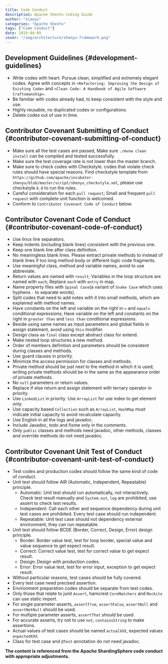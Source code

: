 ```yaml
---
title: Code Conduct
description: Apache ShenYu Coding Guide
author: "xiaoyu"
categories: "Apache ShenYu"
tags: ["Code Conduct"]
date: 2019-04-09
cover: "/img/architecture/shenyu-framework.png"
---
```


## Development Guidelines {#development-guidelines}

- Write codes with heart. Pursue clean, simplified and extremely elegant codes. Agree with concepts in `<Refactoring: Improving the Design of Existing Code>` and `<Clean Code: A Handbook of Agile Software Craftsmanship>`.
- Be familiar with codes already had, to keep consistent with the style and use.
- Highly reusable, no duplicated codes or configurations.
- Delete codes out of use in time.

## Contributor Covenant Submitting of Conduct {#contributor-covenant-submitting-of-conduct}

- Make sure all the test cases are passed, Make sure `./mvnw clean install` can be compiled and tested successfully.
- Make sure the test coverage rate is not lower than the master branch.
- Make sure to check codes with Checkstyle. codes that violate check rules should have special reasons. Find checkstyle template from `https://github.com/apache/incubator-shenyu/blob/master/script/shenyu_checkstyle.xml`, please use checkstyle `8.8` to run the rules.
- Careful consideration for each `pull request`; Small and frequent `pull request` with complete unit function is welcomed.
- Conform to `Contributor Covenant Code of Conduct` below.

## Contributor Covenant Code of Conduct {#contributor-covenant-code-of-conduct}

- Use linux line separators.
- Keep indents (including blank lines) consistent with the previous one.
- Keep one blank line after class definition.
- No meaningless blank lines. Please extract private methods to instead of blank lines if too long method body or different logic code fragments.
- Use meaningful class, method and variable names, avoid to use abbreviate.
- Return values are named with `result`; Variables in the loop structure are named with `each`; Replace `each` with `entry` in map.
- Name property files with `Spinal Case`(a variant of `Snake Case` which uses hyphens `-` to separate words).
- Split codes that need to add notes with it into small methods, which are explained with method names.
- Have constants on the left and variable on the right in `=` and `equals` conditional expressions; Have variable on the left and constants on the right in `greater than` and `less than` conditional expressions.
- Beside using same names as input parameters and global fields in assign statement, avoid using `this` modifier.
- Design class as `final` class except abstract class for extend.
- Make nested loop structures a new method.
- Order of members definition and parameters should be consistent during classes and methods.
- Use guard clauses in priority.
- Minimize the access permission for classes and methods.
- Private method should be just next to the method in which it is used; writing private methods should be in the same as the appearance order of private methods.
- No `null` parameters or return values.
- Replace if else return and assign statement with ternary operator in priority.
- Use `LinkedList` in priority. Use `ArrayList` for use index to get element only.
- Use capacity based `Collection` such as `ArrayList`, `HashMap` must indicate initial capacity to avoid recalculate capacity.
- Use English in all the logs and javadoc.
- Include Javadoc, todo and fixme only in the comments.
- Only `public` classes and methods need javadoc, other methods, classes and override methods do not need javadoc.

## Contributor Covenant Unit Test of Conduct {#contributor-covenant-unit-test-of-conduct}

- Test codes and production codes should follow the same kind of code of conduct.
- Unit test should follow AIR (Automatic, Independent, Repeatable) principle.
  - Automatic: Unit test should run automatically, not interactively. Check test result manually and `System.out`, `log` are prohibited, use assert to check test results.
  - Independent: Call each other and sequence dependency during unit test cases are prohibited. Every test case should run independent.
  - Repeatable: Unit test case should not dependency external environment, they can run repeatable.
- Unit test should follow BCDE (Border, Correct, Design, Error) design principle.
  - Border: Border value test, test for loop border, special value and value sequence to get expect result.
  - Correct: Correct value test, test for correct value to get expect result.
  - Design: Design with production codes.
  - Error: Error value test, test for error input, exception to get expect result.
- Without particular reasons, test cases should be fully covered.
- Every test case need precised assertion.
- Environment preparation codes should be separate from test codes.
- Only those that relate to junit `Assert`, hamcrest `CoreMatchers` and `Mockito` can use static import.
- For single parameter asserts, `assertTrue`, `assertFalse`, `assertNull` and `assertNotNull` should be used.
- For multiple parameter asserts, `assertThat` should be used.
- For accurate asserts, try not to use `not`, `containsString` to make assertions.
- Actual values of test cases should be named `actualXXX`, expected values `expectedXXX`.
- Class for test case and `@Test` annotation do not need javadoc.

**The content is referenced from the Apache ShardingSphere code conduct with appropriate adjustments.**